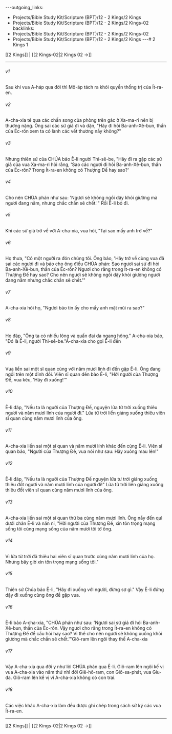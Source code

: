 ---outgoing_links:
  - Projects/Bible Study Kit/Scripture (BPT)/12 - 2 Kings/2 Kings
  - Projects/Bible Study Kit/Scripture (BPT)/12 - 2 Kings/2 Kings-02
backlinks:
  - Projects/Bible Study Kit/Scripture (BPT)/12 - 2 Kings/2 Kings-02
  - Projects/Bible Study Kit/Scripture (BPT)/12 - 2 Kings/2 Kings
---# 2 Kings 1

[[2 Kings]] | [[2 Kings-02|2 Kings 02 →]]
***



###### v1 
Sau khi vua A-háp qua đời thì Mô-áp tách ra khỏi quyền thống trị của Ít-ra-en. 

###### v2 
A-cha-xia té qua các chấn song của phòng trên gác ở Xa-ma-ri nên bị thương nặng. Ông sai các sứ giả đi và dặn, "Hãy đi hỏi Ba-anh-Xê-bun, thần của Éc-rôn xem ta có lành các vết thương nầy không?" 

###### v3 
Nhưng thiên sứ của CHÚA bảo Ê-li người Thi-sê-be, "Hãy đi ra gặp các sứ giả của vua Xa-ma-ri hỏi rằng, 'Sao các ngươi đi hỏi Ba-anh-Xê-bun, thần của Éc-rôn? Trong Ít-ra-en không có Thượng Đế hay sao?' 

###### v4 
Cho nên CHÚA phán như sau: 'Ngươi sẽ không ngồi dậy khỏi giường mà ngươi đang nằm, nhưng chắc chắn sẽ chết.'" Rồi Ê-li bỏ đi. 

###### v5 
Khi các sứ giả trở về với A-cha-xia, vua hỏi, "Tại sao mấy anh trở về?" 

###### v6 
Họ thưa, "Có một người ra đón chúng tôi. Ông bảo, 'Hãy trở về cùng vua đã sai các ngươi đi và bảo cho ông điều CHÚA phán: Sao ngươi sai sứ đi hỏi Ba-anh-Xê-bun, thần của Éc-rôn? Ngươi cho rằng trong Ít-ra-en không có Thượng Đế hay sao? Cho nên ngươi sẽ không ngồi dậy khỏi giường ngươi đang nằm nhưng chắc chắn sẽ chết.'" 

###### v7 
A-cha-xia hỏi họ, "Người báo tin ấy cho mấy anh mặt mũi ra sao?" 

###### v8 
Họ đáp, "Ông ta có nhiều lông và quấn đai da ngang hông." A-cha-xia bảo, "Đó là Ê-li, người Thi-sê-be."A-cha-xia cho gọi Ê-li đến 

###### v9 
Vua liền sai một sĩ quan cùng với năm mươi lính đi đến gặp Ê-li. Ông đang ngồi trên một đỉnh đồi. Viên sĩ quan đến bảo Ê-li, "Hỡi người của Thượng Đế, vua kêu, 'Hãy đi xuống!'" 

###### v10 
Ê-li đáp, "Nếu ta là người của Thượng Đế, nguyện lửa từ trời xuống thiêu ngươi và năm mươi lính của ngươi đi." Lửa từ trời liền giáng xuống thiêu viên sĩ quan cùng năm mươi lính của ông. 

###### v11 
A-cha-xia liền sai một sĩ quan và năm mươi lính khác đến cùng Ê-li. Viên sĩ quan bảo, "Người của Thượng Đế, vua nói như sau: Hãy xuống mau lên!" 

###### v12 
Ê-li đáp, "Nếu ta là người của Thượng Đế nguyện lửa tư trời giáng xuống thiêu đốt ngươi và năm mươi lính của ngươi đi!" Lửa từ trời liền giáng xuống thiêu đốt viên sĩ quan cùng năm mươi lính của ông. 

###### v13 
A-cha-xia liền sai một sĩ quan thứ ba cùng năm mươi lính. Ông nầy đến quì dưới chân Ê-li và năn nỉ, "Hỡi người của Thượng Đế, xin tôn trọng mạng sống tôi cùng mạng sống của năm mươi tôi tớ ông. 

###### v14 
Vì lửa từ trời đã thiêu hai viên sĩ quan trước cùng năm mươi lính của họ. Nhưng bây giờ xin tôn trọng mạng sống tôi." 

###### v15 
Thiên sứ Chúa bảo Ê-li, "Hãy đi xuống với người, đừng sợ gì." Vậy Ê-li đứng dậy đi xuống cùng ông để gặp vua. 

###### v16 
Ê-li bảo A-cha-xia, "CHÚA phán như sau: 'Ngươi sai sứ giả đi hỏi Ba-anh-Xê-bun, thần của Éc-rôn. Vậy ngươi cho rằng trong Ít-ra-en không có Thượng Đế để cầu hỏi hay sao? Vì thế cho nên ngươi sẽ không xuống khỏi giường mà chắc chắn sẽ chết.'"Giô-ram lên ngôi thay thế A-cha-xia 

###### v17 
Vậy A-cha-xia qua đời y như lời CHÚA phán qua Ê-li. Giô-ram lên ngôi kế vị vua A-cha-xia vào năm thứ nhì đời Giê-hô-ram, con Giô-sa-phát, vua Giu-đa. Giô-ram lên kế vị vì A-cha-xia không có con trai. 

###### v18 
Các việc khác A-cha-xia làm đều được ghi chép trong sách sử ký các vua Ít-ra-en.

***
[[2 Kings]] | [[2 Kings-02|2 Kings 02 →]]
